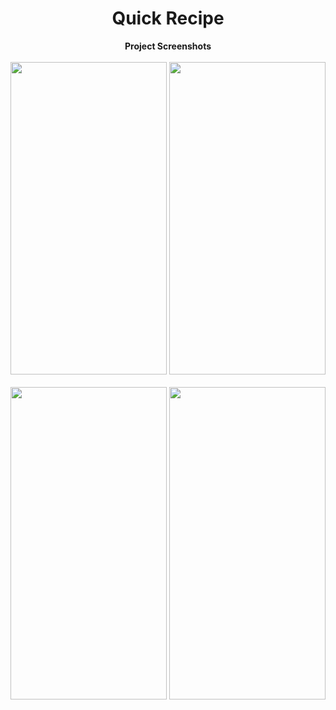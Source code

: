 <h1 align="center" id="title">Quick Recipe</h1>
<p align="center">
  <b>Project Screenshots</b>
  <br><br>
  <img src="https://i.postimg.cc/wjXtHDrs/Screenshot-20231218-202525.jpg" width="250" height = "500" >
  <img src="https://i.postimg.cc/xd9Xdcrp/Screenshot-20231218-202540.jpg" width="250" height = "500">
  <br><br>
  <img src="https://i.postimg.cc/QMSHKhh8/Screenshot-20231218-202548.jpg" width="250" height = "500" >
  <img src="https://i.postimg.cc/P5sLBSSj/Screenshot-20231218-202626.jpg" width="250" height = "500">
</p>
